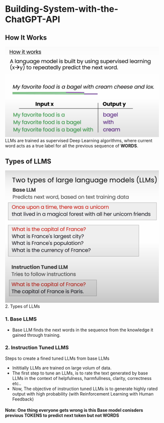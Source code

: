 # Building-System-with-the-ChatGPT-API

## How It Works
![Base LLMS](./images/1.%20How%20LLM%20Works.png)
LLMs are trained as supervised Deep Learning algorithms, where current word acts as a true label for all the previous sequence of **WORDS**. 

## Types of LLMS
![Base LLMS](./images/2.%20Types%20of%20LLMs.png)
2. Types of LLMs
### 1. Base LLMS
- Base LLM finds the next words in the sequence from the knowledge it gained through training.

### 2. Instruction Tuned LLMS
Steps to create a fined tuned LLMs from base LLMs
- Inititially LLMs are trained on large volum of data.
- The first step to tune an LLMs, is to rate the text generated by base LLMs in the context of helpfulness, harmfullness, clarity, correctness etc..
- Now, The objective of instruction tuned LLMs is to generate highly rated output with high probability (with Reinforcement Learning with Human Feedback)

#### Note: One thing everyone gets wrong is this Base model conisders previous **TOKENS** to predict next token but not **WORDS**






